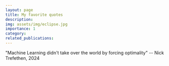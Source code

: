 ```yaml
---
layout: page
title: My favorite quotes
description: 
img: assets/img/eclipse.jpg
importance: 1
category: 
related_publications:
---
```


"Machine Learning didn't take over the world by forcing optimality" -- Nick Trefethen, 2024


